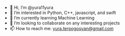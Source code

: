 - 👋 Hi, I’m @yura11yura
- 👀 I’m interested in Python, C++, javascript, and swift
- 🌱 I’m currently learning Machine Learning
- 💞️ I’m looking to collaborate on any interesting projects
- 📫 How to reach me: yura.terpogosyan@gmail.com
